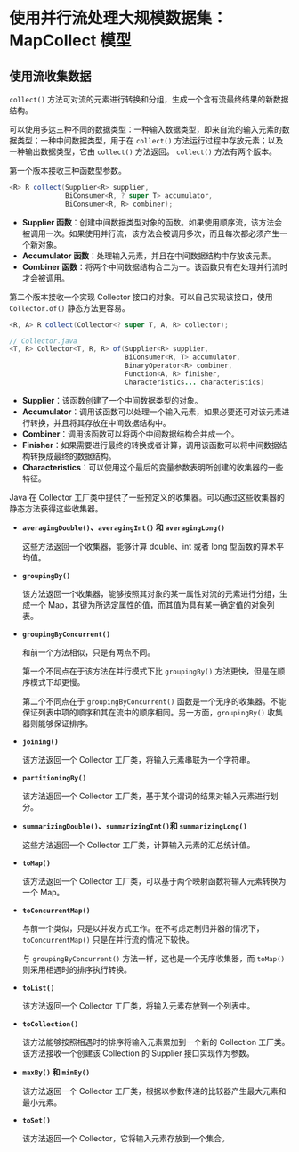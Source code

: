 # 使用并行流处理大规模数据集：MapCollect 模型

## 使用流收集数据

`collect()` 方法可对流的元素进行转换和分组，生成一个含有流最终结果的新数据结构。

可以使用多达三种不同的数据类型：一种输入数据类型，即来自流的输入元素的数据类型；一种中间数据类型，用于在 `collect()` 方法运行过程中存放元素；以及一种输出数据类型，它由 `collect()` 方法返回。 `collect()` 方法有两个版本。

第一个版本接收三种函数型参数。

```java
<R> R collect(Supplier<R> supplier, 
              BiConsumer<R, ? super T> accumulator, 
              BiConsumer<R, R> combiner);
```

- **Supplier 函数**：创建中间数据类型对象的函数。如果使用顺序流，该方法会被调用一次。如果使用并行流，该方法会被调用多次，而且每次都必须产生一个新对象。
- **Accumulator 函数**：处理输入元素，并且在中间数据结构中存放该元素。
- **Combiner 函数**：将两个中间数据结构合二为一。该函数只有在处理并行流时才会被调用。



第二个版本接收一个实现 Collector 接口的对象。可以自己实现该接口，使用 `Collector.of()` 静态方法更容易。

```java
<R, A> R collect(Collector<? super T, A, R> collector);

// Collector.java
<T, R> Collector<T, R, R> of(Supplier<R> supplier, 
                             BiConsumer<R, T> accumulator, 
                             BinaryOperator<R> combiner,
                             Function<A, R> finisher,
                             Characteristics... characteristics)
```

- **Supplier**：该函数创建了一个中间数据类型的对象。
- **Accumulator**：调用该函数可以处理一个输入元素，如果必要还可对该元素进行转换，并且将其存放在中间数据结构中。
- **Combiner**：调用该函数可以将两个中间数据结构合并成一个。
- **Finisher**：如果需要进行最终的转换或者计算，调用该函数可以将中间数据结构转换成最终的数据结构。
- **Characteristics**：可以使用这个最后的变量参数表明所创建的收集器的一些特征。



Java 在 Collector 工厂类中提供了一些预定义的收集器。可以通过这些收集器的静态方法获得这些收集器。

- **`averagingDouble()`、`averagingInt()` 和 `averagingLong()`**

  这些方法返回一个收集器，能够计算 double、int 或者 long 型函数的算术平均值。

- **`groupingBy()`**

  该方法返回一个收集器，能够按照其对象的某一属性对流的元素进行分组，生成一个 Map，其键为所选定属性的值，而其值为具有某一确定值的对象列表。

- **`groupingByConcurrent()`**

  和前一个方法相似，只是有两点不同。

  第一个不同点在于该方法在并行模式下比 `groupingBy()` 方法更快，但是在顺序模式下却更慢。

  第二个不同点在于 `groupingByConcurrent()` 函数是一个无序的收集器。不能保证列表中项的顺序和其在流中的顺序相同。另一方面，`groupingBy()` 收集器则能够保证排序。

- **`joining()`**

  该方法返回一个 Collector 工厂类，将输入元素串联为一个字符串。

- **`partitioningBy()`**

  该方法返回一个 Collector 工厂类，基于某个谓词的结果对输入元素进行划分。

- **`summarizingDouble()`、`summarizingInt()`和 `summarizingLong()`**

  这些方法返回一个 Collector 工厂类，计算输入元素的汇总统计值。

- **`toMap()`**

  该方法返回一个 Collector 工厂类，可以基于两个映射函数将输入元素转换为一个 Map。

- **`toConcurrentMap()`**

  与前一个类似，只是以并发方式工作。在不考虑定制归并器的情况下，`toConcurrentMap()` 只是在并行流的情况下较快。

  与 `groupingByConcurrent()` 方法一样，这也是一个无序收集器，而 `toMap()` 则采用相遇时的排序执行转换。

- **`toList()`**

  该方法返回一个 Collector 工厂类，将输入元素存放到一个列表中。

- **`toCollection()`**

  该方法能够按照相遇时的排序将输入元素累加到一个新的 Collection 工厂类。该方法接收一个创建该 Collection 的 Supplier 接口实现作为参数。

- **`maxBy()` 和 `minBy()`**

  该方法返回一个 Collector 工厂类，根据以参数传递的比较器产生最大元素和最小元素。

- **`toSet()`**

  该方法返回一个 Collector，它将输入元素存放到一个集合。


